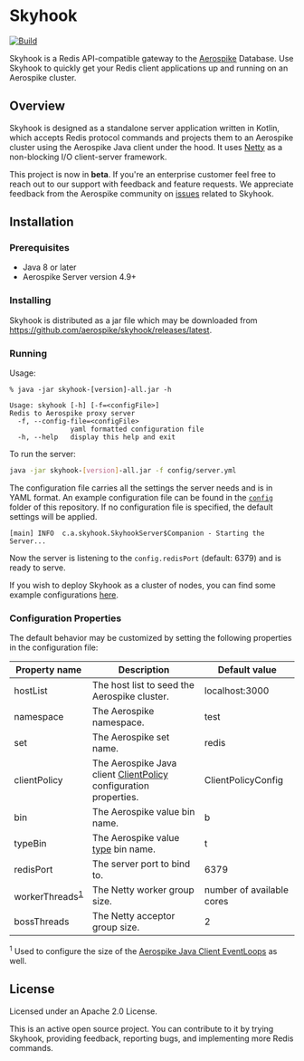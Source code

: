 # Skyhook

[![Build](https://github.com/aerospike/skyhook/actions/workflows/build.yml/badge.svg)](https://github.com/aerospike/skyhook/actions/workflows/build.yml)

Skyhook is a Redis API-compatible gateway to the [Aerospike](https://www.aerospike.com/) Database. Use Skyhook to quickly get your Redis client applications up and running on an Aerospike cluster.

## Overview

Skyhook is designed as a standalone server application written in Kotlin, which
accepts Redis protocol commands and projects them to an Aerospike cluster using
the Aerospike Java client under the hood. It uses [Netty](https://netty.io/) as
a non-blocking I/O client-server framework.

This project is now in **beta**. If you're an enterprise customer feel free to
reach out to our support with feedback and feature requests.
We appreciate feedback from the Aerospike community on
[issues](https://github.com/aerospike/skyhook/issues)
related to Skyhook.

## Installation

### Prerequisites

- Java 8 or later
- Aerospike Server version 4.9+

### Installing

Skyhook is distributed as a jar file which may be downloaded from https://github.com/aerospike/skyhook/releases/latest.

### Running

Usage:

```text
% java -jar skyhook-[version]-all.jar -h

Usage: skyhook [-h] [-f=<configFile>]
Redis to Aerospike proxy server
  -f, --config-file=<configFile>
               yaml formatted configuration file
  -h, --help   display this help and exit
```

To run the server:

```sh
java -jar skyhook-[version]-all.jar -f config/server.yml
```

The configuration file carries all the settings the server needs and is in YAML
format. An example configuration file can be found in the [`config`](https://github.com/aerospike/skyhook/blob/a0199da72222984c8417ccaa6e4a02064ed7224b/config/server.yml) folder of this repository.
If no configuration file is specified, the default settings will be applied.

```text
[main] INFO  c.a.skyhook.SkyhookServer$Companion - Starting the Server...
```

Now the server is listening to the `config.redisPort` (default: 6379) and is ready to serve.

If you wish to deploy Skyhook as a cluster of nodes, you can find some example configurations [here](https://aerospike.github.io/skyhook/scaling-out).

### Configuration Properties

The default behavior may be customized by setting the following properties in the configuration file:

| Property name                                | Description                                                                                                                                               | Default value             |
| -------------------------------------------- | --------------------------------------------------------------------------------------------------------------------------------------------------------- | ------------------------- |
| hostList                                     | The host list to seed the Aerospike cluster.                                                                                                              | localhost:3000            |
| namespace                                    | The Aerospike namespace.                                                                                                                                  | test                      |
| set                                          | The Aerospike set name.                                                                                                                                   | redis                     |
| clientPolicy                                 | The Aerospike Java client [ClientPolicy](https://docs.aerospike.com/apidocs/java/com/aerospike/client/policy/ClientPolicy.html) configuration properties. | ClientPolicyConfig        |
| bin                                          | The Aerospike value bin name.                                                                                                                             | b                         |
| typeBin                                      | The Aerospike value [type](https://redis.io/topics/data-types) bin name.                                                                                  | t                         |
| redisPort                                    | The server port to bind to.                                                                                                                               | 6379                      |
| workerThreads<sup>[1](#worker-threads)</sup> | The Netty worker group size.                                                                                                                              | number of available cores |
| bossThreads                                  | The Netty acceptor group size.                                                                                                                            | 2                         |

<sup name="worker-threads">1</sup> Used to configure the size of the <a href="https://www.aerospike.com/docs/client/java/usage/async/eventloop.html">Aerospike Java Client EventLoops</a> as well.

## License

Licensed under an Apache 2.0 License.

This is an active open source project. You can contribute to it by trying
Skyhook, providing feedback, reporting bugs, and implementing more Redis
commands.
